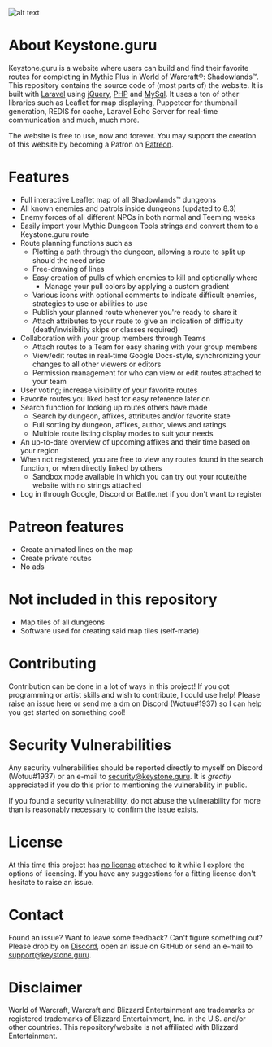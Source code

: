 ![alt text](https://keystone.guru/images/external/github/readme_logo.png "Keystone.guru logo")

# About Keystone.guru
Keystone.guru is a website where users can build and find their favorite routes for completing in Mythic Plus in World of Warcraft®: Shadowlands™.
This repository contains the source code of (most parts of) the website. It is built with [Laravel](https://github.com/laravel/laravel) using [jQuery](https://github.com/jquery/jquery), [PHP](http://www.php.net/) and [MySql](https://www.mysql.com/).
It uses a ton of other libraries such as Leaflet for map displaying, Puppeteer for thumbnail generation, REDIS for cache, Laravel Echo Server for real-time communication and much, much more.

The website is free to use, now and forever. You may support the creation of this website by becoming a Patron on [Patreon](https://www.patreon.com/keystoneguru).

# Features
* Full interactive Leaflet map of all Shadowlands™ dungeons
* All known enemies and patrols inside dungeons (updated to 8.3)
* Enemy forces of all different NPCs in both normal and Teeming weeks
* Easily import your Mythic Dungeon Tools strings and convert them to a Keystone.guru route
* Route planning functions such as
  * Plotting a path through the dungeon, allowing a route to split up should the need arise
  * Free-drawing of lines
  * Easy creation of pulls of which enemies to kill and optionally where
    * Manage your pull colors by applying a custom gradient
  * Various icons with optional comments to indicate difficult enemies, strategies to use or abilities to use
  * Publish your planned route whenever you're ready to share it
  * Attach attributes to your route to give an indication of difficulty (death/invisibility skips or classes required)
* Collaboration with your group members through Teams
  * Attach routes to a Team for easy sharing with your group members
  * View/edit routes in real-time Google Docs-style, synchronizing your changes to all other viewers or editors
  * Permission management for who can view or edit routes attached to your team
* User voting; increase visibility of your favorite routes
* Favorite routes you liked best for easy reference later on
* Search function for looking up routes others have made
  * Search by dungeon, affixes, attributes and/or favorite state
  * Full sorting by dungeon, affixes, author, views and ratings
  * Multiple route listing display modes to suit your needs
* An up-to-date overview of upcoming affixes and their time based on your region
* When not registered, you are free to view any routes found in the search function, or when directly linked by others
  * Sandbox mode available in which you can try out your route/the website with no strings attached
* Log in through Google, Discord or Battle.net if you don't want to register

# Patreon features
* Create animated lines on the map
* Create private routes
* No ads
  
# Not included in this repository
* Map tiles of all dungeons
* Software used for creating said map tiles (self-made)

# Contributing
Contribution can be done in a lot of ways in this project! If you got programming or artist skills and wish to contribute, I could use help! Please raise an issue here or send me a dm on Discord (Wotuu#1937) so I can help you get started on something cool!

# Security Vulnerabilities
Any security vulnerabilities should be reported directly to myself on Discord (Wotuu#1937) or an e-mail to security@keystone.guru. It is _greatly_ appreciated if you do this prior to mentioning the vulnerability in public.

If you found a security vulnerability, do not abuse the vulnerability for more than is reasonably necessary to confirm the issue exists.

# License
At this time this project has [no license](https://choosealicense.com/no-permission/) attached to it while I explore the options of licensing. 
If you have any suggestions for a fitting license don't hesitate to raise an issue.

# Contact
Found an issue? Want to leave some feedback? Can't figure something out? Please drop by on [Discord](https://discord.gg/2KtWrqw), open an issue on GitHub
or send an e-mail to support@keystone.guru.

# Disclaimer
World of Warcraft, Warcraft and Blizzard Entertainment are trademarks or registered trademarks of Blizzard Entertainment, Inc. in the U.S. and/or other countries. This repository/website is not affiliated with Blizzard Entertainment.